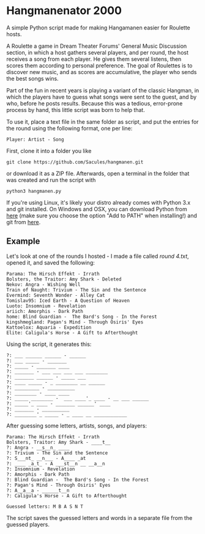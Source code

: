 # Hangmanenator 2000
A simple Python script made for making Hangamanen easier for Roulette hosts. 

A Roulette a game in Dream Theater Forums' General Music Discussion section, in which a host gathers several players, and per round, the host receives a song from each player. He gives them several listens, then scores them according to personal preference. The goal of Roulettes is to discover new music, and as scores are accumulative, the player who sends the best songs wins.

Part of the fun in recent years is playing a variant of the classic Hangman, in which the players have to guess what songs were sent to the guest, and by who, before he posts results. Because this was a tedious, error-prone process by hand, this little script was born to help that. 

To use it, place a text file in the same folder as script, and put the entries for the round using the following format, one per line:
```
Player: Artist - Song
```
First, clone it into a folder you like
```
git clone https://github.com/Sacules/hangmanen.git
```
or download it as a ZIP file. Afterwards, open a terminal in the folder that was created and run the script with
```
python3 hangmanen.py
```
If you're using Linux, it's likely your distro already comes with Python 3.x and git installed. On Windows and OSX, you can download Python from [here](https://www.python.org/downloads/) (make sure you choose the option "Add to PATH" when installing!) and git from [here](https://git-scm.com/downloads).

## Example
Let's look at one of the rounds I hosted - I made a file called _round 4.txt_, opened it, and saved the following:

```
Parama: The Hirsch Effekt - Irrath
Bolsters, the Traitor: Amy Shark - Deleted
Nekov: Angra - Wishing Well
Train of Naught: Trivium - The Sin and the Sentence
Evermind: Seventh Wonder - Alley Cat
Tomislav95: Iced Earth - A Question of Heaven
Luoto: Insomnium - Revelation
ariich: Amorphis - Dark Path
home: Blind Guardian -  The Bard's Song - In the Forest
kingshmegland: Pagan's Mind - Through Osiris' Eyes
Kattoelox: Aquaria - Expedition
Elite: Caligula's Horse - A Gift to Afterthought
```

Using the script, it generates this:

```
?: ___ ______ ______ - ______
?: ___ _____ - _______
?: _____ - _______ ____
?: _______ - ___ ___ ___ ___ ________
?: _______ ______ - _____ ___
?: ____ _____ - _ ________ __ ______
?: _________ - __________
?: ________ - ____ ____
?: _____ ________ -  ___ ____'_ ____ - __ ___ ______
?: _____'_ ____ - _______ ______' ____
?: _______ - __________
?: ________'_ _____ - _ ____ __ ____________
```

After guessing some letters, artists, songs, and players:

```
Parama: The Hirsch Effekt - Irrath
Bolsters, Traitor: Amy Shark - ____t__
?: Angra - __s__n_ ____
?: Trivium - The Sin and the Sentence
?: S___nt_ __n___ - A____ _at
?: ____ _a_t_ - A ___st__n __ __a__n
?: Insomnium - Revelation
?: Amorphis - Dark Path
?: Blind Guardian -  The Bard's Song - In the Forest
?: Pagan's Mind - Through Osiris' Eyes
?: A__a__a - ______t__n
?: Caligula's Horse - A Gift to Afterthought

Guessed letters: M B A S N T
```

The script saves the guessed letters and words in a separate file from the guessed players.
